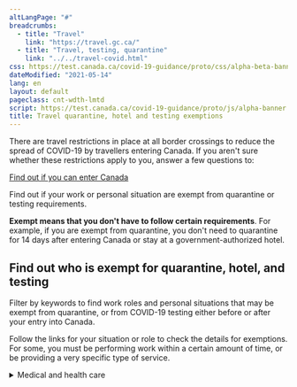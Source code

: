 ```yaml
---
altLangPage: "#"
breadcrumbs:
  - title: "Travel"
    link: "https://travel.gc.ca/"
  - title: "Travel, testing, quarantine"
    link: "../../travel-covid.html"
css: https://test.canada.ca/covid-19-guidance/proto/css/alpha-beta-banner.css
dateModified: "2021-05-14"
lang: en
layout: default
pageclass: cnt-wdth-lmtd
script: https://test.canada.ca/covid-19-guidance/proto/js/alpha-banner.js
title: Travel quarantine, hotel and testing exemptions
---
```


There are travel restrictions in place at all border crossings to reduce the spread of COVID-19 by travellers entering Canada. If you aren't sure whether these restrictions apply to you, answer a few questions to:

[Find out if you can enter Canada](https://travel.gc.ca/travel-covid/travel-restrictions/wizard-start)

Find out if your work or personal situation are exempt from quarantine or testing requirements.

**Exempt means that you don't have to follow certain requirements**. For example, if you are exempt from quarantine, you don't need to quarantine for 14 days after entering Canada or stay at a government-authorized hotel.


<h2>Find out who is exempt for quarantine, hotel, and testing</h2>
<p>Filter by keywords to find work roles and personal situations that may be exempt from quarantine, or from COVID-19 testing either before or after your entry into Canada. </p>
<p>Follow the links for your situation or role to check the details for exemptions. For some, you must be performing work within a certain amount of time, or be providing a very specific type of service.</p>
		<details>
			<summary>Medical and health care </summary>
			<table class="wb-filter table">
				<caption>Filter by keywords for your situation</caption>
				<thead>
					<tr>
						<th>Situation</th>
						<th>Quarantine and hotel</th>
						<th>Pre-entry test</th>
						<th>Arrival test</th>
					</tr>
				</thead>
				<tbody>
					<tr>
						<th scope="rowgroup" class="h4" colspan="3">Receiving medical treatment</th>
					</tr>
					<tr>
						<td>Entering Canada for treatment</td>
						<td><a href="#exempt-quarantine-medical">Exempt:
								Essential medical services</a></td>
						<td>Not exempt</td>
						<td>Exempt</td>
					</tr>
					<tr>
						<td>Leaving and returning to Canada after treatment in another country - one person may
							accompany</td>
						<td><a href="#exempt-quarantine-medical">Exempt: Essential medical treatment</a>
						</td>
						<td><a href="exempt-pre-entry-medical">Exempt:
								Essential medical treatment</a></td>
						<td>Exempt</td>
					</tr>

				<tbody>
					<tr>
						<th scope="rowgroup" class="h4" colspan="3">Providing health services</th>
					</tr>
					<tr>
						<td>Licensed health care practioners entering Canada to work</td>
						<td><a href="#exempt-quarantine-medical">Exempt: Health
								care practitioner</a></td>
						<td>Not exempt</td>
						<td>Exempt</td>
					</tr>
					<tr>
						<td>Student in a health field</td>
						<td><a href="#exempt-quarantine-medical">Exempt: Student in a health field</a></td>
						<td>Not exempt</td>
						<td>Exempt</td>
					</tr>
					<tr>
						<td>Medical evacuation</td>
						<td><a href="#exempt-pre-entry-medical">Exempt: Medical evacuation</a></td>
						<td><a href="#exempt-quarantine-medical">Exempt: Medical transport </a>
						</td>
						<td>Exempt</td>
					</tr>
				</tbody>
			</table>
		</details>
		<details>
			<summary>Essential work and services</summary>
			<table class="wb-filter table">
				<caption>Filter by keywords for your role</caption>
				<thead>
					<tr>
						<th>Role</th>
						<th>Quarantine and hotel exemption</th>
						<th>Pre-entry test exemption</th>
						<th>Arrival test exemption</th>
					</tr>
				</thead>
				<tbody>
					<tr>
						<td>Crew members on any aircraft, shipping vessel or train and people entering Canada to become a crew member</td>
						<td><a href="#exempt-quarantine-essential">Exempt: Essential
								work</a></td>
						<td><a href="#exempt-pre-entry-essential">Exempt: Essential service </a></td>
						<td>Exempt per quarantine</td>
					</tr>
					<tr>
						<td>Trade and transportation - truck and transport drivers moving goods or repatriating human
							remains, bus, taxi and limousine drivers moving people </td>
						<td><a href="#exempt-quarantine-essential">Exempt: Essential
							service</a></td>
						<td></td>
						<td>Exempt per quarantine</td>
					</tr>
					<tr>
						<td></td>
						<td><a href="#exempt-quarantine-essential">Exempt: Essential
							service</a></td>
						<td>Not exempt</td>
						<td>Exempt per quarantine</td>
					</tr>
					<tr>
						<td>Emergency service providers who return from providing services in another country -
							firefighters, peace officers, paramedics</td>
							<td><a href="#exempt-quarantine-essential">Exempt: Essential
								service</a></td>
						<td></td>
						<td>Exempt</td>
					</tr>
					<tr>
						<td>Government officials escorting persons to or from Canada for a legal process such as
							deportation, extradition or international transfer of offenders</td>
							<td><a href="#exempt-quarantine-essential">Exempt: Essential
								service</a></td>
						<td>?</td>
						<td>?</td>
					</tr>
					<tr>
						<td>Government officials performing work duties, including law, border, immigration enforcement,
							national security activities</td>
							<td><a href="#exempt-quarantine-essential">Exempt: Essential
								service</a></td>
						<td>?</td>
						<td>?</td>
					</tr>
				</tbody>
			</table>
		</details>

<details>
	<summary>Family and children</summary>
</details>
<details>
	<summary>Recovered from COVID-19 or vaccinated</summary>
</details>
<details>
	<summary>Driving or flying (transit) through Canada</summary>
</details>

		<h2>Detailed exemption lists</h2>
<p>Check the details of any exemptions that apply to you, to ensure you fully meet the criteria.</p>

		<h3 id="pre-entry-details">Pre-entry test exemption details</h3>
		<details>
			<summary><span id="exempt-pre-entry-general">Resolved COVID-19, children, transit through
					Canada</span></summary>
			<p>There are only a limited number of exceptions where an individual is not required to do post-border
				testing:</p>
			<ul>
				<li><strong>Resolved COVID-19 infection</strong> - persons who have molecular test proof to show they
					had a positive COVID-19 test taken between 14-90 days before travel</li>
				<li><strong>Children</strong> - children who are four years of age or younger (children who are five on
					the day of their travel must have proof of a negative COVID-19 test)</li>
				<li><strong>Transit through Canada</strong> - transiting passengers who are only flying through Canada
					to reach another country</li>
			</ul>
		</details>

		<details>
			<summary>
				<span= id="exempt-pre-entry-medical">Medical and health care</span>
			</summary>
			<ul>
				<li><strong>Medical treatments - </strong>persons who must leave and return to Canada to receive
					essential medical services in another country. One person may accompany them. They must have:</p>
					<ul>
						<li>written evidence from a licensed health care practitioner in Canada indicating services or
							treatments outside Canada are essential; and</li>
						<li>written evidence from a licensed health care practitioner in the foreign country indicating
							services or treatments were provided in that country</li>
					</ul>
				</li>
				<li><strong>Medical evacuation</strong> - Persons who boarded a medical evacuation flight for medical
					purposes if the urgency of the medical situation does not permit a COVID-19 molecular test to be
					administered to the person before boarding the aircraft for the flight to Canada </li>
			</ul>
		</details>

		<details>
			<summary>
				<span= id="exempt-pre-entry-essential">Essential work</span>
			</summary>

			<ul>
				<li><strong>Essential service provider</strong> as determined by the Chief Public Health Officer</li>
				<li><strong>Trade and transportation</strong> – persons who are:
					<ul>
						<li>persons in the trade or transportation sector who are important for the movement of goods or people, including truck drivers and crew members on any aircraft, shipping vessel or train, and that cross the border while performing their duties or for the purpose of performing their duties</li>
					</ul>
				</li>
				<li><strong>Emergency services</strong> – persons who are:
					<ul>
						<li>firefighters, peace officers, and paramedics, who return from providing such services in
							another country and are required to provide their services within 14 days of their return to
							Canada</li>
						<li>permitted to work in Canada under paragraph 186(t) of the Immigration and Refugee Protection
							Regulations who enter for the purpose of providing those services</li>
					</ul>
				</li>
				<li><strong>Government Officials</strong> – employees of the Government of Canada or a foreign
					government, including border services officers, immigration enforcement officers, law enforcement
					and correctional officers, who are escorting individuals travelling to Canada or from Canada
					pursuant to a legal process such as deportation, extradition or international transfer of offenders</li>
				<li><strong>Law enforcement officer, border enforcement officer, or immigration enforcement
						officer</strong> - Officials of the Government of Canada, a provincial or a foreign government,
					including law enforcement, border enforcement, and immigration enforcement officers, who enter
					Canada for the purposes of law, border or immigration enforcement, or national security activities
					that support active investigations, ensure continuity of enforcement operations or activities, or
					transfer information or evidence pursuant to, or in support, of a legal process, and who are
					required to provide their services within 14 days of entry and have reasonable rationales for the
					immediacy of the work and the inability to plan for a 14 day quarantine</li>
				<li><strong>Crew members</strong> - a person who:
					<ul>
						<li>is a crew member as defined in subsection 101.01(1) of the Canadian Aviation Regulations or
							a person who enters Canada only to become such a crew member</li>
						<li>is a member of a crew as defined in subsection 3(1) of the Immigration and Refugee
							Protection Regulations who is re-entering Canada</li>
						<li>is re-entering Canada after having left to undertake mandatory training relating to the
							operation of a vehicle</li>
					</ul>
				</li>
				<li><strong>Canadian Armed Forces</strong> - a member of the <strong>Canadian Armed Forces</strong> who
					enters Canada for the purpose of performing their duties</li>
				<li><strong>Visiting forces</strong> - visiting force air crew entering Canada for the purpose of
					performing mission-essential duties as a member of that force</li>
			</ul>
		</details>

		<details>
			<summary>
				<span= id="exempt-pre-entry-special">Other special circumstances</span>
			</summary>

			<ul>
				<li><strong>National interest</strong> - a person or member of a group whose presence in Canada, as
					determined by the Minister of Health, is in the national interest</li>
				<li><strong>Person denied entry to another country</strong> - Canadian citizens, permanent residents of
					Canada and persons registered as an Indian under the <cite>Indian Act</cite>, who were denied entry
					to a country or territory and who must subsequently board a flight destined to Canada (direct back)
				</li>
				<li><strong>Refugee Protection</strong> - persons who enters Canada from the United States for the
					purpose of making a claim for refugee protection</li>
				<li><strong>Extraordinary and unforeseen circumstances</strong>
					<ul>
						<li>Exigent hardship consular cases for Canadian citizens, permanent residents, or persons with
							status under the <cite>Indian Act</cite>, as determined by the Minister of Foreign Affairs
						</li>
						<li>Disaster response support as determined by the Minister of Transport or Minister of Public
							Safety</li>
					</ul>
				</li>
			</ul>
		</details>


		<h3 id="exempt-arrival-details">Arrival test exemption details</h3>

		<details>
			<summary>
				<span= id="exempt-arrival-general">Resolved COVID-19, children, exempt from quarantine</span>
			</summary>
			<ul>
				<li><strong>Resolved COVID-19 infection</strong> - persons who have molecular test proof to show they
					had a positive COVID-19 test taken between 14-90 days before travel</li>
				<li><strong>Children</strong> - children who are four years of age or younger (children who are five on
					the day of their travel must do the testing post-border)</li>
				<li><strong>People who were exempt from quarantine requirements</strong></li>
			</ul>
		</details>
		<details>
			<summary>
				<span= id="exempt-arrival-diplomatic">Diplomatic</span>
			</summary>
			<ul>
				<li><strong>Diplomatic or consular couriers</strong></li>
				<li><strong>Diplomatic, official and courtesy visas</strong> - an accredited person and a person holding
					a D-1, O-1, or C-1 visa entering Canada to take up a post and become an accredited person, and
					immediate family members of those persons</li>
			</ul>
		</details>

		<details>
			<summary>
				<span= id="exempt-arrival-medical">Medical</span>
			</summary>
			<ul>
				<li><strong>Medical evacuation</strong> - persons who boarded a medical evacuation flight for medical
					purposes if the urgency of the medical situation does not permit a COVID-19 molecular test to be
					administered to the person before boarding the aircraft for the flight to Canada </li>
			</ul>
		</details>

		<details>
			<summary>
				<span= id="exempt-arrival-special">Other special circumstances</span>
			</summary>
			<ul>
				<li><strong>National Interest</strong> – persons or groups determined by the Minister of Health</li>
				<li><strong>Extraordinary and unforeseen circumstances</strong>
					<ul>
						<li>Exigent hardship consular cases for Canadian citizens, permanent residents, or persons with
							status under the Indian Act, as determined by the Minister of Foreign Affairs</li>
						<li>Disaster response support as determined by the Minister of Transport or Minister of Public
							Safety</li>
						<li>Exigent cases as determined by a Quarantine Officer</li>
					</ul>
				</li>
			</ul>
		</details>

		<details>
			<summary><span id="alternate-testing">Alternative arrival testing</summary>
			<p>Some circumstances allow for alternative testing protocols upon arrival.</p>
			<p>A government representative will provide further instruction on arrival for testing.</p>
			<ul>
				<li><strong>Unaccompanied minors</strong> - a person who is less than 18 years of age and is not
					accompanied by a person who is 18 years of age or older</li>
				<li><strong>Compassionate Reasons</strong> - a person that has <strong>explicit approval from
						PHAC</strong> to be temporarily released from quarantine for the following purposes:
					<ol style="list-style-type:lower-alpha">
						<li>To attend to the death of or provide support to a Canadian citizen, permanent resident,
							temporary resident, protected person or a person registered under the <i>Indian Act</i> who
							is residing in Canada and who is deemed to be critically ill by a licensed health care
							professional</li>
						<li>To provide care for a Canadian citizen, permanent resident, temporary resident, protected
							person or a person registered as an Indian under the <i>Indian Act</i> who is residing in
							Canada and who is deemed by a licensed health care professional to have a medical reason
							that they require support</li>
						<li>To attend a funeral or end of life ceremony</li>
					</ol>
				<li>Persons or class of persons as determined by the Chief Public Health Officer</li>
				</li>
			</ul>
		</details>



		<h3 id="exempt-hotel-details">Hotel stopover exemption details</h3>

		<details>
			<summary>
				<span= id="exempt-hotel-general">Resolved COVID-19, children, require support</span>
			</summary>
			<p>Air travellers are exempt from the 3-night hotel stay if they're:</p>
			<ul>
				<li><strong>recently recovered</strong> from COVID-19
					<ul>
						<li>travellers must have proof of a positive COVID-19 molecular test taken between 14 to 90 days
							before travel</li>
					</ul>
				</li>
				<li><strong>an unaccompanied minor</strong> under the age of 18</li>
				<li>a person travelling alone (18 years of age or older) who is dependent on someone else for care or
					support for their mental or physical limitations</li>
			</ul>
		</details>

	<details>
		<summary><span= id="exempt-hotel-already">Exempt from other requirements</span></summary>
		<p>Air travellers are exempt from the 3-night hotel stay if they're:</p>

		<ul>
  			<li>already exempt from the arrival test requirement</li>
  			<li>already exempt from the quarantine requirement</li>
		</ul>
	</details>


		<details>
			<summary>
				<span= id="exempt-hotel-tfw">Temporary Foreign Worker Program</span>
			</summary>
			<p id="temp-foreign"><a
					href="https://www.canada.ca/en/public-health/services/diseases/2019-novel-coronavirus-infection/latest-travel-health-advice/mandatory-hotel-stay-air-travellers/list-government-authorized-hotels-booking.html#exempt_occupations">Workers
					in exempt occupations</a> don't need to complete the 3-night hotel stopover if you:</p>
			<ul>
				<li>don't have symptoms of COVID-19<br>
					<strong>and</strong>
				</li>
				<li>are travelling to your final place of quarantine in a private vehicle&nbsp;<br>
					<strong>and</strong>
				</li>
				<li>are travelling only with those who arrived on the same flight with you</li>
			</ul>
			<p>Instead, you'll go directly to the location of your 14-day quarantine. This location is where you'll wait
				for the results of your COVID-19 test taken on arrival and on Day 8 of your quarantine.</p>
			<p>You'll be required to stay in a government-authorized hotel if you must take public
				transportation,&nbsp;<strong>such as a</strong>:</p>
			<ul>
				<li>subway</li>
				<li>public bus</li>
				<li>connecting domestic flight</li>
			</ul>
			<h4 id="exempt-occupations">Exempt occupations</h4>
			<p>Primary agriculture:</p>
			<ul>
				<li>0821: Managers in agriculture</li>
				<li>0822: Managers in horticulture</li>
				<li>8252: Agricultural and related service agricultural service contractors, farm supervisors and
					specialized livestock workers</li>
				<li>8255: Landscaping and ground maintenance: contractors and supervisors, landscaping, grounds
					maintenance and horticulture services</li>
				<li>8431: General farm workers</li>
				<li>8432: Nursery and greenhouse workers</li>
				<li>8611: Harvesting labourers</li>
			</ul>
			<p>Other agri-food occupations:</p>
			<ul>
				<li>6331: Butchers, meat cutters and fishmongers (retail and wholesale)</li>
				<li>9461: Process control and machine operators, food, beverage and associated products processing</li>
				<li>9462: Industrial butchers and meat cutters, poultry preparers and related workers</li>
				<li>9463: Fish and seafood plant workers</li>
				<li>9617: Labourers in food, beverage and associated products processing</li>
				<li>9618: Labourers in fish and seafood processing</li>
			</ul>
		</details>

		<h3 id="exempt-quarantine-details">Quarantine exemption details</h3>

		<details>
			<summary><span id="exempt-quarantine-medical">Medical and health care</span></summary>
			<ul>
				<li><strong>Essential medical services</strong> - a person who enters Canada for the purpose of
					receiving essential medical services or treatments within 36 hours of entering Canada, other than
					services or treatments related to COVID-19 as long as they remain under medical supervision for the
					14-day period that begins on the day on which they enter Canada</li>
				<li><strong>Student in a health field</strong> - a person permitted to work in Canada as a student in a
					health field under paragraph 186(p) of the Immigration and Refugee Protection Regulations who enters
					Canada for the purpose of performing their duties as a student in the health field, as long as they
					do not directly care for persons 65 years of age or older within the 14-day period that begins on
					the day on which the person enters Canada</li>
				<li><strong>Medical services, transport or deliveries</strong> - a person who enters Canada for the
					purpose of providing medical care, transporting or collecting essential medical equipment, supplies
					or means of treatment, or delivering, maintaining or repairing medically-necessary equipment or
					devices, as long as they do not directly care for persons 65 years of age or older within the 14-day
					period that begins on the day on which the person enters Canada</li>
				<li><strong>Health care practitioners</strong> - a licensed health care practitioner with proof of
					employment in Canada who enters for the purpose of performing their duties as a licensed health
					practitioner, as long as they do not directly care for persons 65 years of age or older within the
					14-day period that begins on the day on which the licensed practitioner enters Canada</li>
				<li><strong>Medical treatments</strong> - persons who must leave and return to Canada to receive
					essential medical services in another country. One person may accompany them. They must have:
					<ul>
						<li>written evidence from a licensed health care practitioner in Canada indicating services or
							treatments outside Canada are essential unless the services or treatments are for primary or
							emergency medical services under an agreement with another jurisdiction (e.g. RM Piney in
							Southeast Manitoba)</li>
						<li>written evidence from a licensed health care practitioner in the foreign country indicating
							services or treatments were provided in that country</li>
					</ul>
				</li>

			</ul>
		</details>

		<details>
			<summary><span id="exempt-quarantine-essential">Essential work</span></summary>
			<ul>
				<li>A person or any person in a class of persons whom the Chief Public Health Officer determines will
					provide an essential service:
					<ul>
						<li><strong>Persons in the trade or transportation sector</strong> who are important for the
							movement of goods or people, including truck drivers and crew members on any aircraft,
							shipping vessel or train, and that cross the border while performing their duties or for the
							purpose of performing their duties</li>
						<li><strong>Technicians or specialists</strong> specified by a government, manufacturer, or
							company, who enter Canada as required for the purpose of maintaining, repairing, installing
							or inspecting equipment necessary to support critical infrastructure (Energy and Utilities,
							Information and Communication Technologies, Finance, Health, Food, Water, Transportation,
							Safety, Government and Manufacturing) and are required to provide their services within 14
							days of their entry to Canada and have reasonable rationales for the immediacy of the work
							and the inability to plan for a 14 day quarantine</li>
						<li><strong>Emergency service providers</strong>, including firefighters, peace officers, and
							paramedics, who return from providing such services in another country and are required to
							provide their services within 14 days of their return to Canada</li>
						<li><strong>Commercial conveyance operators</strong> repatriating human remains into Canada
						</li>
						<li><strong>Aquaculture-related activities</strong> - persons, including a captain, deckhand,
							observer, inspector, scientist, veterinarian and any other person supporting commercial or
							research open water aquaculture-related activities, who enter Canada for the purpose of
							carrying out aquaculture-related activities, including fishing, transporting fish to and
							from the aquaculture facility, treating fish for pests or pathogens, repairs, provisioning
							of aquaculture-related vessels or aquaculture facilities or exchange of crew and who proceed
							directly to an open water facility or vessel upon entry to Canada</li>
						<li><strong>Legal processes</strong>:</li>
						<ul>
							<li>Officials of the Government of Canada or a foreign government, including border services
								officers, immigration enforcement officers, law enforcement and correctional officers,
								who are escorting individuals travelling to Canada or from Canada pursuant to a legal
								process such as deportation, extradition or international transfer of offenders
							</li>
							<li>Officials of the Government of Canada, a provincial or a foreign government, including
								law enforcement, border enforcement, and immigration enforcement officers, who enter
								Canada for the purposes of law, border or immigration enforcement, or national security
								activities that support active investigations, ensure continuity of enforcement
								operations or activities, or transfer information or evidence pursuant to, or in
								support, of a legal process, and who are required to provide their services within 14
								days of entry and have reasonable rationales for the immediacy of the work and the
								inability to plan for a 14 day quarantine</li>
						</ul>
						<li><strong>Members of a crew</strong>:</li>
						<ul>
							<li>Members of a crew for any conveyance who are re-entering Canada after having left to
								undertake mandatory training relating to the operation of a conveyance, and who are
								required by their employer to return to work as members of a crew on a conveyance within
								14 days of their return to Canada</li>

							<li>A crew member as defined in subsection 101.01(1) of the Canadian Aviation Regulations or
								a person who enters Canada only to become such a crew member</li>
							<li>A member of a crew as defined in subsection 3(1) of the Immigration and Refugee
								Protection Regulations or a person who enters Canada only to become such a crew member
							</li>
						</ul>
						<li><strong>A member of the Canadian Forces or a visiting force</strong> as defined in section 2
							of the Visiting Forces Act, who enters Canada for the purpose of performing their duties as
							a member of either of those forces</li>
						<li><strong>Vessels engaged in research</strong> - a person who seeks to enter Canada on board a
							vessel, as defined in section 2 of the Canada Shipping Act, 2001, that is engaged in
							research and that is operated by or under the authority of the Government of Canada or at
							its request or operated by a provincial government, a local authority or a government,
							council or other entity authorized to act on behalf of an Indigenous group, <strong>as long
								as the person remains onboard the vessel</strong></li>
					</ul>
		</details>

		<details>
			<summary><span id="exempt-quarantine-cross-border">Cross-border workers and trans-border, remote
					cross-border or geographically constrained communities</span></summary>
			<ul>
				<li><strong>Employment</strong> - persons who must cross the border regularly to go to their normal
					place of employment, including critical infrastructure workers (Energy and Utilities, Information
					and Communication Technologies, Finance, Health, Food, Water, Transportation, Safety, Government and
					Manufacturing), provided they do not directly care for persons 65 years of age or older within the
					first 14 days after their entry to Canada</li>
				<li><strong>Integrated trans-border community</strong> - a person who enters Canada within the
					boundaries of an integrated trans-border community that exists on both sides of the Canada-United
					States border and who is a habitual resident of that community, if entering Canada is necessary for
					carrying out an everyday function within that community; such as buying groceries or gas when the
					community access is in Canada, such as the Akwesasne community</li>
				<li><strong>Returning to habitual place of residence in Canada</strong> - a person who enters Canada if
					the entry is necessary to return to their habitual place of residence in Canada after carrying out
					an everyday function (such as getting groceries, going to work, or seeing a doctor) that, due to
					geographical constraints, must involve entering the United States</li>
				<li><strong>Remote communities</strong>:</li>
				<ul>
					<li>A habitual resident of the remote communities of Northwest Angle, Minnesota or Hyder, Alaska who
						enters Canada only to access necessities of life from the closest Canadian community where such
						necessities of life are available</li>
					<li>A habitual resident of the remote communities of Campobello Island, New Brunswick or Stewart,
						British Columbia who enters Canada after having entered the United States only to access
						necessities of life from the closest American community where such necessities of life are
						available</li>
				</ul>
			</ul>
		</details>

		<details>
			<summary><span id="exempt-quarantine-students">Cross-border students and people driving them</span>
			</summary>
			<ul>
				<li>A student who is enrolled at an <a
						href="https://www.canada.ca/en/immigration-refugees-citizenship/services/coronavirus-covid19/students/approved-dli.html">approved
						designated learning institution</a>, who attends that institution regularly and who enters
					Canada to go to that institution, as long as the government of the province and the local health
					authority of the place where that listed institution is located have indicated to the Public Health
					Agency of Canada that the listed institution is approved to accommodate students who are exempted
					from quarantine and isolation requirements.</li>
				<li>A driver of a vehicle who enters Canada to drop off or pick up a student who is attending an
					<a
						href="https://www.canada.ca/en/immigration-refugees-citizenship/services/coronavirus-covid19/students/approved-dli.html">approved
						designated learning institution</a>, as long as the driver only leaves the vehicle while in
					Canada, if at all, to escort the student to or from the listed institution and they wear a mask
					while outside the vehicle
				</li>
				<li>A student who is enrolled at an educational institution in the United States, who attends that
					educational institution regularly and who enters Canada to return to their habitual place of
					residence after attending that educational institution, if they will not directly care for persons
					65 years of age or older</li>
				<li>A driver of a vehicle who enters Canada after dropping off or picking up a student who is enrolled
					at an educational institution in the United States at that institution, and who enters Canada to
					return to their habitual place of residence after dropping off or picking up the student from that
					institution, as long as the driver only leaves the vehicle while outside Canada, if at all, to
					escort the student to or from the institution and they wore a mask while outside the vehicle</li>
			</ul>
		</details>

		<details>
			<summary><span id="exempt-quarantine-custody">Cross-border custody arrangements</span></summary>
			<ul>
				<li><strong>A dependent child</strong> who enters Canada under the terms of a written agreement or court
					order regarding custody, access or parenting</li>
				<li><strong>A driver of a vehicle who enters Canada to drop off or pick up a dependent child</strong>
					under the terms of a written agreement or court order regarding custody, access or parenting, as
					long as the driver only leaves the vehicle while in Canada, if at all, to escort the dependent child
					to or from the vehicle and they wear a mask while outside the vehicle</li>
				<li><strong>A driver of a vehicle who enters Canada after dropping off or picking up a dependent
						child</strong> under the terms of a written agreement or court order regarding custody, access
					or parenting, as long as the driver only left the vehicle while outside Canada, if at all, to escort
					the dependent child to or from the vehicle and they wore a mask while outside the vehicle</li>

			</ul>
		</details>

		<details>
			<summary><span id="exempt-quarantine-special">Other special circumstances</span></summary>
			<ul>
				<li><strong>By invitation</strong> - a person who enters Canada at the invitation of the Minister of
					Health for the purpose of assisting in the COVID-19 response</li>
				<li><strong>National interest</strong> - a person or any person in a class of persons whose presence in
					Canada is determined by the Minister of Foreign Affairs, the Minister of Citizenship and Immigration
					or the Minister of Public Safety and Emergency Preparedness to be in the national interest, as long
					as the person complies with any conditions imposed on them by the relevant Minister to minimize the
					risk of introduction or spread of COVID-19</li>
				<li><strong>Land border crossing</strong> - a person who enters Canada in a vehicle at a land border
					crossing in the following circumstances, as long as the person or passengers remained in the vehicle
					while outside Canada:
					<ul>
						<li>the person was denied entry to the United States at the land border crossing <br>or
						</li>
						<li>the person entered the territory of the United States but did not seek legal entry to the
							United States at the land border crossing</li>
					</ul>
				</li>
				<li><strong>Provincial and territorial projects</strong> - a person who, under an arrangement entered
					into between the Minister of Health and the minister responsible for health care in the province
					where the person enters Canada, is participating in a project to gather information to inform the
					development of quarantine requirements other than those set out in this Order, as long as the person
					complies with any conditions imposed on them by the Minister of Health to minimize the risk of
					introduction or spread of COVID-19</li>
				<li><strong>Amateur sports</strong> - a person who enters Canada to take part in an international single
					sport event that has been authorized by the Deputy Minister of Canadian Heritage (a high-performance
					athlete or someone engaged in an essential role in relation to that event, affiliated with a
					national organization responsible for that sport), as long as the person complies with any
					conditions imposed on them to minimize the risk of introduction or spread of COVID-19</li>
			</ul>

			<p>For more information, go to the <a
					href="https://www.canada.ca/en/public-health/corporate/mandate/about-agency/acts-regulations/list-acts-regulations.html">List
					of Acts and Regulations</a> and look for information on the <cite>Quarantine Act</cite>, the
				Emergency Orders, and the Chief Public Health Officer (CPHO) Group Exemptions that may apply.
			</p>

		</details>

		<details>
			<summary><span id="compassionate">Compassionate reasons: limited release for funerals, to care for someone,
					or for end-of-life visit</span></summary>
			<p>Based on your reason for travel, you may apply for a limited release from quarantine for compassionate
				reasons. If you’re approved, your limited release from quarantine is valid only for the location(s) and
				purpose specified in your application</p>
			<p>Some provinces and territories may not allow for limited release from quarantine for compassionate
				reasons. This means that even if you receive approval from the Public Health Agency of Canada a province
				or territory may have additional restrictions. In the event of conflicting requirements between federal
				restrictions and provincial or territorial travel restrictions, you must comply with those that are the
				most stringent.</p>
			<p>To apply for compassionate entry and limited release from quarantine for compassionate reasons,
				see <a href="/travel-covid/travel-restrictions/compassion">Caring for others, funerals and
					support</a>. </p>
		</details>